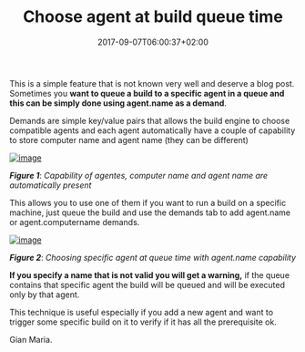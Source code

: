 ﻿---
title: "Choose agent at build queue time"
description: ""
date: 2017-09-07T06:00:37+02:00
draft: false
tags: [build,VSTS]
categories: [Azure DevOps]
---
This is a simple feature that is not known very well and deserve a blog post. Sometimes you  **want to queue a build to a specific agent in a queue and this can be simply done using agent.name as a demand**.

Demands are simple key/value pairs that allows the build engine to choose compatible agents and each agent automatically have a couple of capability to store computer name and agent name (they can be different)

[![image](http://www.codewrecks.com/blog/wp-content/uploads/2017/09/image_thumb.png "image")](http://www.codewrecks.com/blog/wp-content/uploads/2017/09/image.png)

 ***Figure 1***: *Capability of agentes, computer name and agent name are automatically present*

This allows you to use one of them if you want to run a build on a specific machine, just queue the build and use the demands tab to add agent.name or agent.computername demands.

[![image](http://www.codewrecks.com/blog/wp-content/uploads/2017/09/image_thumb-1.png "image")](http://www.codewrecks.com/blog/wp-content/uploads/2017/09/image-1.png)

 ***Figure 2***: *Choosing specific agent at queue time with agent.name capability*

 **If you specify a name that is not valid you will get a warning,** if the queue contains that specific agent the build will be queued and will be executed only by that agent.

This technique is useful especially if you add a new agent and want to trigger some specific build on it to verify if it has all the prerequisite ok.

Gian Maria.
